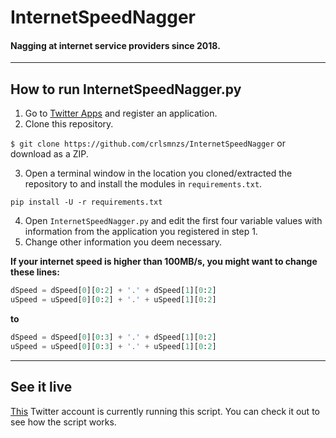 # InternetSpeedNagger
#### Nagging at internet service providers since 2018.

***

## How to run InternetSpeedNagger.py
1. Go to [Twitter Apps](https://apps.twitter.com/) and register an application.
2. Clone this repository.

  `$ git clone https://github.com/crlsmnzs/InternetSpeedNagger`
  or download as a ZIP.

3. Open a terminal window in the location you cloned/extracted the repository to and install the modules in `requirements.txt`.

  `pip install -U -r requirements.txt`

4. Open `InternetSpeedNagger.py` and edit the first four variable values with information from the application you registered in step 1.
5. Change other information you deem necessary.


**If your internet speed is higher than 100MB/s, you might want to change these lines:**

  ```python
  dSpeed = dSpeed[0][0:2] + '.' + dSpeed[1][0:2]
  uSpeed = uSpeed[0][0:2] + '.' + uSpeed[1][0:2]
  ```

  **to**

  ```python
  dSpeed = dSpeed[0][0:3] + '.' + dSpeed[1][0:2]
  uSpeed = uSpeed[0][0:3] + '.' + uSpeed[1][0:2]
  ```

*** 

## See it live
[This](https://twitter.com/eusoumeo) Twitter account is currently running this script. You can check it out to see how the script works.
